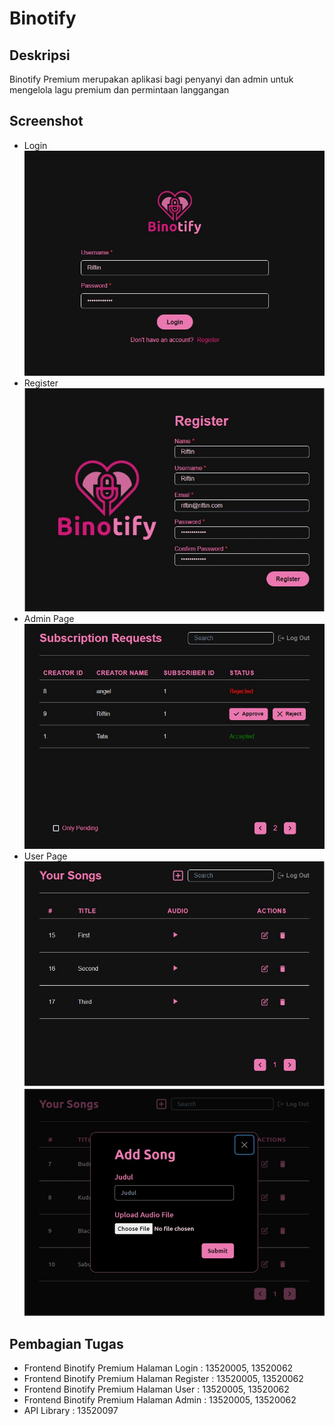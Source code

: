 # Binotify

## Deskripsi

Binotify Premium merupakan aplikasi bagi penyanyi dan admin untuk mengelola lagu premium dan permintaan langgangan

## Screenshot

- Login  
  ![Login](./public/screenshot/login.jpg)
- Register  
  ![Register](./public/screenshot/registrasi.jpg)
- Admin Page
  ![Admin_Page](./public/screenshot/admin.jpg)
- User Page
  ![User_Page](./public/screenshot/penyanyi.jpg)
  ![Add_Song](./public/screenshot/addSong.jpg)

## Pembagian Tugas

- Frontend Binotify Premium Halaman Login : 13520005, 13520062
- Frontend Binotify Premium Halaman Register : 13520005, 13520062
- Frontend Binotify Premium Halaman User : 13520005, 13520062
- Frontend Binotify Premium Halaman Admin : 13520005, 13520062
- API Library : 13520097
